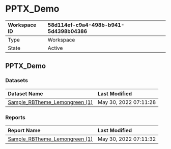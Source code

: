 



# PPTX_Demo

|Workspace ID|58d114ef-c9a4-498b-b941-5d4398b04386|
| :--- | :--- |
|Type|Workspace|
|State|Active|

## PPTX_Demo

### Datasets

|Dataset Name|Last Modified|
| :--- | :--- |
|[Sample_RBTheme_Lemongreen (1)](../Datasets/Sample_RBTheme_Lemongreen-(1).md)|May 30, 2022 07:11:28|

### Reports

|Report Name|Last Modified|
| :--- | :--- |
|[Sample_RBTheme_Lemongreen (1)](../Reports/Sample_RBTheme_Lemongreen-(1).md)|May 30, 2022 07:11:32|
